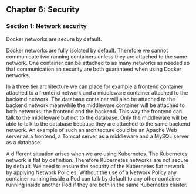 ## Chapter 6: Security

### Section 1: Network security

Docker networks are secure by default.

Docker networks are fully isolated by default. Therefore we cannot communicate two running containers unless they are attached to the same network.
One container can be attached to as many networks as needed so that communication an security are both guaranteed when using Docker networks.

In a three tier architecture we can place for example a frontend container attached to a frontend network and a middleware container attached to the backend network.
The database container will also be attached to the backend network meanwhile the middleware container will be attached to both networks: the frontend and the backend.
This way the frontend can talk to the middleware but not to the database. Only the middleware will be able to talk to the database because they are attached to the same backend network.
An example of such an architecture could be an Apache Web server as a frontend, a Tomcat server as a middleware and a MySQL server as a database.

A different situation arises when we are using Kubernetes. 
The Kubernetes network is flat by definition. Therefore Kubernetes networks are not secure by default.
We need to ensure the security of the Kubernetes flat network by applying Network Policies. 
Without the use of a Network Policy any container running inside a Pod can talk by default to any other container running inside another Pod if they are both in the same Kubernetes cluster.
